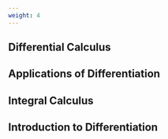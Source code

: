 ```yaml
---
weight: 4
---
```


## Differential Calculus

## Applications of Differentiation

## Integral Calculus

## Introduction to Differentiation